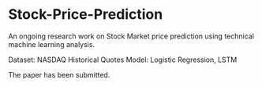 # Stock-Price-Prediction
An ongoing research work on Stock Market price prediction using technical machine learning analysis.

Dataset: NASDAQ Historical Quotes
Model: Logistic Regression, LSTM

The paper has been submitted.

